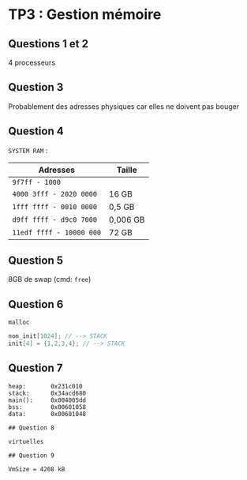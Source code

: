 # TP3 : Gestion mémoire

## Questions 1 et 2

4 processeurs

## Question 3

Probablement des adresses physiques car elles ne doivent pas bouger

## Question 4

`SYSTEM RAM` :

|Adresses|Taille|
|--------|------|
|`9f7ff - 1000`||
|`4000 3fff - 2020 0000`|16 GB|
|`1fff ffff - 0010 0000`|0,5 GB|
|`d9ff ffff - d9c0 7000`|0,006 GB|
|`11edf ffff - 10000 000`|72 GB|

## Question 5

8GB de swap (cmd: `free`)

## Question 6

`malloc`

``` c
non_init[1024]; // --> STACK
init[4] = {1,2,3,4}; // --> STACK 
```

## Question 7
```
heap:  		0x231c010
stack: 		0x34acd680
main():		0x004005dd
bss:		0x00601058
data:		0x00601048

## Question 8

virtuelles

## Question 9

VmSize = 4208 kB

